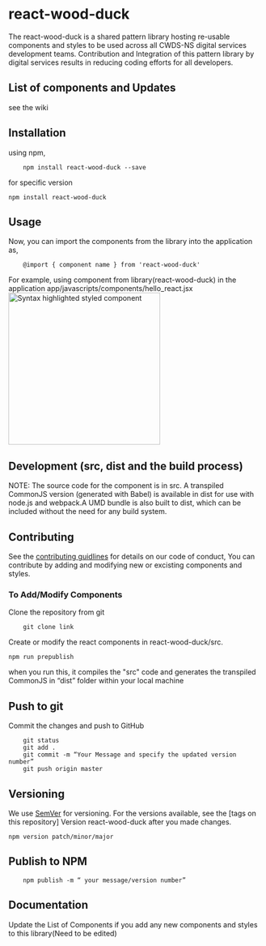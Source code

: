 # react-wood-duck

The react-wood-duck is a shared pattern library hosting re-usable components and styles to be used across all CWDS-NS digital services development teams.
Contribution and Integration of this pattern library by digital services results in reducing coding efforts for all developers.



## List of components and Updates

see the wiki 

## Installation

using npm,

        npm install react-wood-duck --save

for specific version 

	npm install react-wood-duck
  
## Usage

Now, you can import the components from the library into the application as,

        @import { component name } from 'react-wood-duck'
 
   For example, using component from library(react-wood-duck) in the application app/javascripts/components/hello_react.jsx  
   <img alt="Syntax highlighted styled component" src="https://user-images.githubusercontent.com/30934662/29230515-456a29cc-7e98-11e7-9fb4-2b1a34a98a55.png" height="300px" />
  
## Development (src, dist and the build process)

NOTE: The source code for the component is in src. A transpiled CommonJS version (generated with Babel) is available in dist for use with node.js and webpack.A UMD bundle is also built to dist, which can be included without the need for any build system.


## Contributing
See the [contributing guidlines]() for details on our code of conduct,
You can contribute by adding and modifying new or excisting components and styles.

### To Add/Modify Components

Clone the repository from git

        git clone link

Create or modify the react components in react-wood-duck/src.

	npm run prepublish
	
when you run this, it compiles the "src" code and generates the transpiled CommonJS in “dist” folder within your local machine 
        
## Push to git

Commit the changes and push to GitHub
        
        git status 
        git add . 
        git commit -m “Your Message and specify the updated version number” 
        git push origin master  
 	
## Versioning

We use [SemVer](http://semver.org/) for versioning. For the versions available, see the [tags on this repository] 
Version react-wood-duck after you made changes. 

	npm version patch/minor/major
	
## Publish to NPM

        npm publish -m “ your message/version number”
	
## Documentation

Update the List of Components if you add any new components and styles to this library(Need to be edited)




